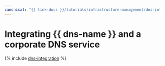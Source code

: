 ```yaml
---
canonical: "{{ link-docs }}/tutorials/infrastructure-management/dns-integration"
---
```


# Integrating {{ dns-name }} and a corporate DNS service

{% include [dns-integration](../../_tutorials/infrastructure-management/dns-integration.md) %}
